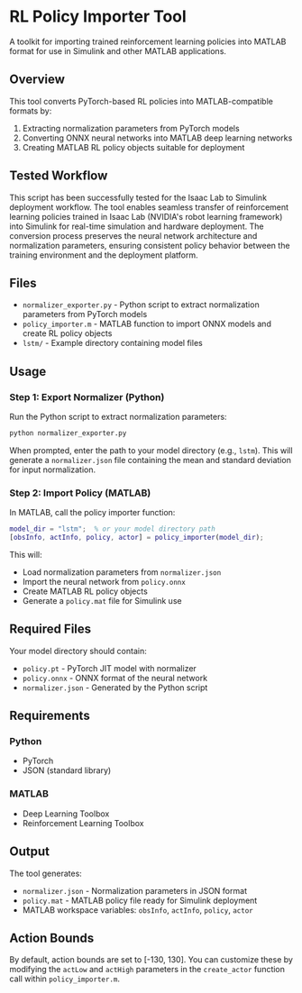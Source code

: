 # RL Policy Importer Tool

A toolkit for importing trained reinforcement learning policies into MATLAB format for use in Simulink and other MATLAB applications.

## Overview

This tool converts PyTorch-based RL policies into MATLAB-compatible formats by:
1. Extracting normalization parameters from PyTorch models
2. Converting ONNX neural networks into MATLAB deep learning networks
3. Creating MATLAB RL policy objects suitable for deployment

## Tested Workflow

This script has been successfully tested for the Isaac Lab to Simulink deployment workflow. The tool enables seamless transfer of reinforcement learning policies trained in Isaac Lab (NVIDIA's robot learning framework) into Simulink for real-time simulation and hardware deployment. The conversion process preserves the neural network architecture and normalization parameters, ensuring consistent policy behavior between the training environment and the deployment platform.

## Files

- `normalizer_exporter.py` - Python script to extract normalization parameters from PyTorch models
- `policy_importer.m` - MATLAB function to import ONNX models and create RL policy objects
- `lstm/` - Example directory containing model files

## Usage

### Step 1: Export Normalizer (Python)

Run the Python script to extract normalization parameters:

```bash
python normalizer_exporter.py
```

When prompted, enter the path to your model directory (e.g., `lstm`). This will generate a `normalizer.json` file containing the mean and standard deviation for input normalization.

### Step 2: Import Policy (MATLAB)

In MATLAB, call the policy importer function:

```matlab
model_dir = "lstm";  % or your model directory path
[obsInfo, actInfo, policy, actor] = policy_importer(model_dir);
```

This will:
- Load normalization parameters from `normalizer.json`
- Import the neural network from `policy.onnx`
- Create MATLAB RL policy objects
- Generate a `policy.mat` file for Simulink use

## Required Files

Your model directory should contain:
- `policy.pt` - PyTorch JIT model with normalizer
- `policy.onnx` - ONNX format of the neural network
- `normalizer.json` - Generated by the Python script

## Requirements

### Python
- PyTorch
- JSON (standard library)

### MATLAB
- Deep Learning Toolbox
- Reinforcement Learning Toolbox

## Output

The tool generates:
- `normalizer.json` - Normalization parameters in JSON format
- `policy.mat` - MATLAB policy file ready for Simulink deployment
- MATLAB workspace variables: `obsInfo`, `actInfo`, `policy`, `actor`

## Action Bounds

By default, action bounds are set to [-130, 130]. You can customize these by modifying the `actLow` and `actHigh` parameters in the `create_actor` function call within `policy_importer.m`. 
